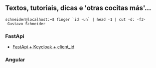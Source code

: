 ## Textos, tutoriais, dicas e 'otras cocitas más'...
```console
schneider@localhost:~$ finger `id -un` | head -1 | cut -d: -f3-
 Gustavo Schneider
```
### FastApi
- [FastApi + Keycloak + client_id](./fastapi_keycloak_authentication_client_id)
### Angular
